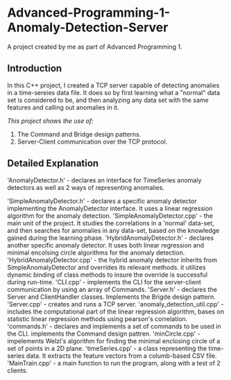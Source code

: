 # Advanced-Programming-1-Anomaly-Detection-Server
A project created by me as part of Advanced Programming 1.
## Introduction
In this C++ project, I created a TCP server capable of detecting anomalies in a time-sereies data file.
It does so by first learning what a "normal" data set is considered to be, and then analyzing any data set with the same features and calling out anomalies in it.

*This project shows the use of:*
1) The Command and Bridge design patterns.
2) Server-Client communication over the TCP protocol.

## Detailed Explanation
'AnomalyDetector.h' - declares an interface for TimeSeries anomaly detectors as well as 2 ways of representing anomalies.

'SimpleAnomalyDetector.h' - declares a specific anomaly detector implementing the AnomalyDetector interface. It uses a linear regression algorithm for the anomaly detection.
'SimpleAnomalyDetector.cpp' - the main unit of the project. It studies the correlations in a 'normal' data-set, and then searches for anomalies in any data-set, based on the knowledge gained during the learning phase. 
'HybridAnomalyDetector.h' - declares another specific anomaly detector. It uses both linear regression and minimal encolsing circle algorithms for the anomaly detection.
'HybridAnomalyDetector.cpp' - the hybrid anomaly detector inherits from SimpleAnomalyDetector and overrides its relevant methods. it utilizes dynamic binding of class methods to insure the override is successful during run-time.
'CLI.cpp' - implements the CLI for the server-client communication by using an array of Commands.
'Server.h' - declares the Server and ClientHandler classes. Implements the Brigde design pattern.
'Server.cpp' - creates and runs a TCP server.
'anomaly_detection_util.cpp' - includes the computational part of the linear regression algorithm, bases on statistic linear regression methods using pearson's correlation.
'commands.h' - declares and implements a set of commands to be used in the CLI. implements the Command design pattren.
'minCircle.cpp' - impelements Welzl's algorithm for finding the minimal enclosing circle of a set of points in a 2D plane.
'timeSeries.cpp' - a class representing the time-series data. It extracts the feature vectors from a columb-based CSV file.
'MainTrain.cpp' - a main function to run the program, along with a test of 2 clients.




